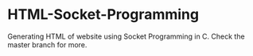 # HTML-Socket-Programming
Generating HTML of website using Socket Programming in C.
Check the master branch for more.
